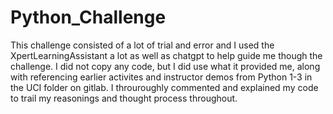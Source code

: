 # Python_Challenge
This challenge consisted of a lot of trial and error and I used the XpertLearningAssistant a lot as well as chatgpt to help guide me though the challenge. I did not copy any code, but I did use what it provided me, along with referencing earlier activites and instructor demos from Python 1-3 in the UCI folder on gitlab. I throuroughly commented and explained my code to trail my reasonings and thought process throughout.
